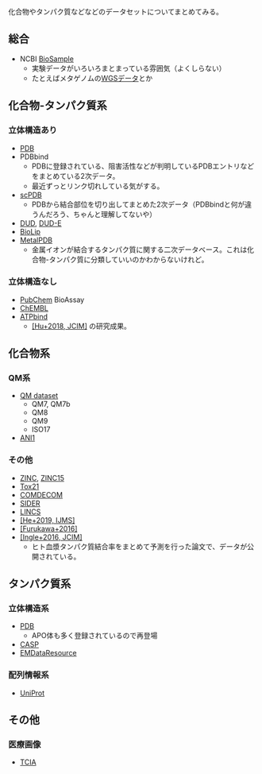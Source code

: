 化合物やタンパク質などなどのデータセットについてまとめてみる。

## 総合
- NCBI [BioSample](https://www.ncbi.nlm.nih.gov/biosample/)
  - 実験データがいろいろまとまっている雰囲気（よくしらない）
  - たとえばメタゲノムの[WGSデータ](https://www.ncbi.nlm.nih.gov/genbank/wgs/)とか

## 化合物-タンパク質系

### 立体構造あり
- [PDB](https://www.rcsb.org/)
- PDBbind
  - PDBに登録されている、阻害活性などが判明しているPDBエントリなどをまとめている2次データ。
  - 最近ずっとリンク切れしている気がする。
- [scPDB](http://bioinfo-pharma.u-strasbg.fr/scPDB/)
  - PDBから結合部位を切り出してまとめた2次データ（PDBbindと何が違うんだろう、ちゃんと理解してないや）
- [DUD](http://dud.docking.org/), [DUD-E](http://dude.docking.org/)
- [BioLip](https://zhanglab.ccmb.med.umich.edu/BioLiP/)
- [MetalPDB](http://metalweb.cerm.unifi.it/)
  - 金属イオンが結合するタンパク質に関する二次データベース。これは化合物-タンパク質に分類していいのかわからないけれど。

### 立体構造なし
- [PubChem](https://pubchem.ncbi.nlm.nih.gov/) BioAssay
- [ChEMBL](https://www.ebi.ac.uk/chembl/)
- [ATPbind](https://zhanglab.ccmb.med.umich.edu/ATPbind/)
  - [[Hu+2018, JCIM]](https://pubs.acs.org/doi/10.1021/acs.jcim.7b00397) の研究成果。


## 化合物系

### QM系
- [QM dataset](http://quantum-machine.org/datasets/)
  - QM7, QM7b
  - QM8
  - QM9
  - ISO17
- [ANI1](https://figshare.com/collections/_/3846712)

### その他
- [ZINC](http://zinc.docking.org/), [ZINC15](https://zinc15.docking.org/)
- [Tox21](https://tox21.gov/)
- [COMDECOM](https://journals.sagepub.com/doi/abs/10.1177/1087057109336953)
- [SIDER](http://sideeffects.embl.de/)
- [LINCS](http://www.lincsproject.org/)
- [[He+2019, IJMS]](https://www.mdpi.com/1422-0067/20/8/1897)
- [[Furukawa+2016]](https://pubs.acs.org/doi/abs/10.1021/acs.jmedchem.6b01246)
- [[Ingle+2016, JCIM]](https://pubs.acs.org/doi/10.1021/acs.jcim.6b00291)
  - ヒト血漿タンパク質結合率をまとめて予測を行った論文で、データが公開されている。

## タンパク質系

### 立体構造系
- [PDB](https://www.rcsb.org/)
  - APO体も多く登録されているので再登場
- [CASP](http://predictioncenter.org/)
- [EMDataResource](https://www.emdataresource.org/index.html)

### 配列情報系
- [UniProt](https://www.uniprot.org/)

## その他

### 医療画像
- [TCIA](https://www.cancerimagingarchive.net/)
